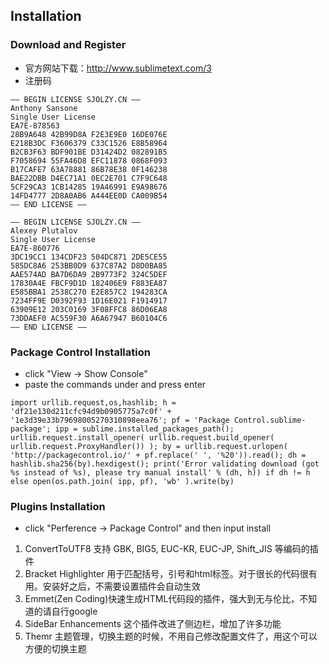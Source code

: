 ## Installation
### Download and Register
- 官方网站下载：http://www.sublimetext.com/3
- 注册码
``` text
—– BEGIN LICENSE SJOLZY.CN —–
Anthony Sansone
Single User License
EA7E-878563
28B9A648 42B99D8A F2E3E9E0 16DE076E
E218B3DC F3606379 C33C1526 E8B58964
B2CB3F63 BDF901BE D31424D2 082891B5
F7058694 55FA46D8 EFC11878 0868F093
B17CAFE7 63A78881 86B78E38 0F146238
BAE22DBB D4EC71A1 0EC2E701 C7F9C648
5CF29CA3 1CB14285 19A46991 E9A98676
14FD4777 2D8A0AB6 A444EE0D CA009B54
—— END LICENSE ——
```
```text
—– BEGIN LICENSE SJOLZY.CN —–
Alexey Plutalov
Single User License
EA7E-860776
3DC19CC1 134CDF23 504DC871 2DE5CE55
585DC8A6 253BB0D9 637C87A2 D8D0BA85
AAE574AD BA7D6DA9 2B9773F2 324C5DEF
17830A4E FBCF9D1D 182406E9 F883EA87
E585BBA1 2538C270 E2E857C2 194283CA
7234FF9E D0392F93 1D16E021 F1914917
63909E12 203C0169 3F08FFC8 86D06EA8
73DDAEF0 AC559F30 A6A67947 B60104C6
—— END LICENSE ——
```
### Package Control Installation
- click "View -> Show Console"
- paste the commands under and press enter
```text
import urllib.request,os,hashlib; h = 'df21e130d211cfc94d9b0905775a7c0f' + '1e3d39e33b79698005270310898eea76'; pf = 'Package Control.sublime-package'; ipp = sublime.installed_packages_path(); urllib.request.install_opener( urllib.request.build_opener( urllib.request.ProxyHandler()) ); by = urllib.request.urlopen( 'http://packagecontrol.io/' + pf.replace(' ', '%20')).read(); dh = hashlib.sha256(by).hexdigest(); print('Error validating download (got %s instead of %s), please try manual install' % (dh, h)) if dh != h else open(os.path.join( ipp, pf), 'wb' ).write(by)
```
### Plugins Installation
- click "Perference -> Package Control" and then input install
1. ConvertToUTF8 支持 GBK, BIG5, EUC-KR, EUC-JP, Shift_JIS 等编码的插件
2. Bracket Highlighter 用于匹配括号，引号和html标签。对于很长的代码很有用。安装好之后，不需要设置插件会自动生效
3. Emmet(Zen Coding)快速生成HTML代码段的插件，强大到无与伦比，不知道的请自行google
4. SideBar Enhancements 这个插件改进了侧边栏，增加了许多功能
5. Themr 主题管理，切换主题的时候，不用自己修改配置文件了，用这个可以方便的切换主题
